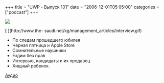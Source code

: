 +++
title = "UWP - Выпуск 101"
date = "2006-12-01T05:05:00"
categories = ["podcast"]
+++

![](https://podcast.umputun.com/images/uwp/uwp101.gif)

[
](http://www.the- saudi.net/kg/management_articles/interview.gif)
- По следам прошедшего юбилея
- Черная пятница и Apple Store
- Сомнительные наушники
- Ездим без прав
- Интервью, кандидаты и иx продавец
- Хищный ребенок.

[Аудио](https://podcast.umputun.com/media/ump_podcast101.mp3)
<audio src="https://podcast.umputun.com/media/ump_podcast101.mp3" preload="none">